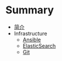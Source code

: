 # Summary
* [简介](README.md)
* Infrastructure
    * [Ansible](infrastructure/ansible/ansible-introduction.md)
    * [ElasticSearch](infrastructure/elasticsearch/elasticsearch-tutorial-basic-concepts.md)
    * [Git](git/git.md)